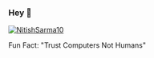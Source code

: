 ### Hey 👋
<p align="left"> <a href="https://twitter.com/NitishSarma10" target="blank"><img src="https://img.shields.io/twitter/follow/NitishSarma10?logo=twitter&style=for-the-badge" alt="NitishSarma10"/></a></p>
Fun Fact: "Trust Computers Not Humans"
 

